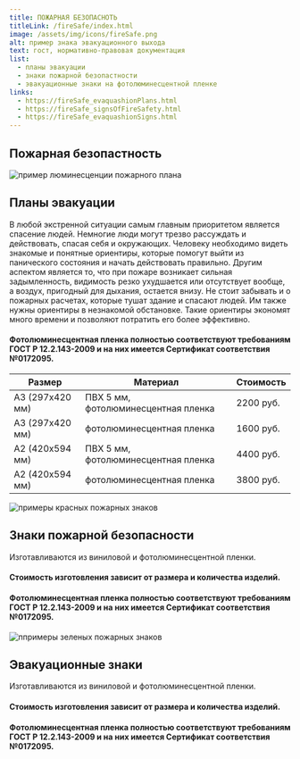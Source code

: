 ```yaml
---
title: ПОЖАРНАЯ БЕЗОПАСНОТЬ
titleLink: /fireSafe/index.html
image: /assets/img/icons/fireSafe.png
alt: пример знака эвакуационного выхода
text: гост, нормативно-правовая документация
list:
  - планы эвакуации
  - знаки пожарной безопастности
  - эвакуационные знаки на фотолюминесцентной пленке
links:
  - https://fireSafe_evaquashionPlans.html
  - https://fireSafe_signsOfFireSafety.html
  - https://fireSafe_evaquashionSigns.html
---
```


<article  class="container__flex__center">
<h1 class="greyBackground">Пожарная безопастность</h1>
<div class="outsideAd_post">
<!-- верхнее изображение -->
  <img src="/assets/img/pic/fireSafetyPlan.jpg" alt="пример люминесценции пожарного плана" />
  <div class="outsideAd_post_text">
  <!-- заголовок -->
    <h1>Планы эвакуации</h1>
    <!-- абзац -->
    <p>
      В любой экстренной ситуации самым главным приоритетом является спасение людей. Немногие люди  могут трезво рассуждать и действовать, спасая себя и окружающих. Человеку необходимо видеть знакомые и понятные ориентиры, которые помогут выйти из панического состояния и начать действовать правильно. Другим аспектом является то, что при пожаре возникает сильная задымленность, видимость резко ухудшается или отсутствует вообще, а воздух, пригодный для дыхания, остается внизу.
      Не стоит забывать и о пожарных расчетах, которые тушат здание и спасают людей. Им также нужны ориентиры в незнакомой обстановке. Такие ориентиры экономят много времени и позволяют потратить его более эффективно.
    </p>
    <h4>Фотолюминесцентная пленка полностью соответствуют требованиям ГОСТ Р 12.2.143-2009 и на них имеется Сертификат соответствия №0172095.</h4>
  </div>
</div>
<div class="tableContainer">
<table class="darkTable">
<thead>
<tr>
<th>Размер</th>
<th>Материал</th>
<th>Стоимость</th>
</tr>
</thead>
<tbody>
<tr>
<td>А3 (297х420 мм)</td><td>ПВХ 5 мм, фотолюминесцентная пленка</td><td>2200 руб.</td></tr>
<tr>
<td>А3 (297х420 мм)</td><td>фотолюминесцентная пленка</td><td>1600 руб.</td></tr>
<tr>
<td>А2 (420х594 мм)</td><td>ПВХ 5 мм, фотолюминесцентная пленка</td><td>4400 руб.</td></tr>
<tr>
<td>А2 (420х594 мм)</td><td>фотолюминесцентная пленка</td><td>3800 руб.</td></tr>
</tbody>
</tr>
</table>
</div>
<div class="outsideAd_post">
<!-- верхнее изображение -->
  <img src="/assets/img/pic/fireSafetyRedSigns.jpg" alt="примеры красных пожарных знаков" />
  <div class="outsideAd_post_text">
  <!-- заголовок -->
    <h1>Знаки пожарной безопасности</h1>
    <!-- абзац -->
    <p>
      Изготавливаются из виниловой и фотолюминесцентной пленки.
    </p>
    <h4>Стоимость изготовления зависит от размера и количества изделий.</h4>
    <h4>Фотолюминесцентная пленка полностью соответствуют требованиям ГОСТ Р 12.2.143-2009 и на них имеется Сертификат соответствия №0172095.</h4>
  </div>
</div>
<div class="outsideAd_post">
<!-- верхнее изображение -->
  <img src="/assets/img/pic/fireSafetyGreenSigns.jpg" alt="ппримеры зеленых пожарных знаков" />
  <div class="outsideAd_post_text">
  <!-- заголовок -->
    <h1>Эвакуационные знаки</h1>
    <!-- абзац -->
    <p>
      Изготавливаются из виниловой и фотолюминесцентной пленки.
    </p>
    <h4>Стоимость изготовления зависит от размера и количества изделий.</h4>
    <h4>Фотолюминесцентная пленка полностью соответствуют требованиям ГОСТ Р 12.2.143-2009 и на них имеется Сертификат соответствия №0172095.</h4>
  </div>
</div>
</article>
